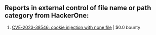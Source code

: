 ## Reports in external control of file name or path category from HackerOne:

1. [CVE-2023-38546: cookie injection with none file](https://hackerone.com/reports/2148242) | $0.0 bounty

